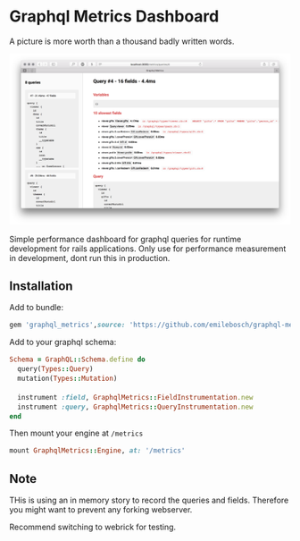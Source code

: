 # Graphql Metrics Dashboard

A picture is more worth than a thousand badly written words.

![alt text](https://raw.githubusercontent.com/emilebosch/graphql-metrics/master/metric.png)

Simple performance dashboard for graphql queries for runtime development for rails applications. Only use for performance measurement in development, dont run this in production.

## Installation

Add to bundle:

```ruby
gem 'graphql_metrics',source: 'https://github.com/emilebosch/graphql-metrics.git'
```

Add to your graphql schema:

```ruby
Schema = GraphQL::Schema.define do
  query(Types::Query)
  mutation(Types::Mutation)
  
  instrument :field, GraphqlMetrics::FieldInstrumentation.new
  instrument :query, GraphqlMetrics::QueryInstrumentation.new
end
```

Then mount your engine at `/metrics`

```ruby
mount GraphqlMetrics::Engine, at: '/metrics'
```

## Note

THis is using an in memory story to record the queries and fields. Therefore you might want to prevent any forking webserver. 

Recommend switching to webrick for testing.

